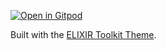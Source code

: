 [![Open in Gitpod](https://gitpod.io/button/open-in-gitpod.svg)](https://gitpod.io/#https://github.com/elixir-europe-training/ELIXIR-Training-SPLASH)

Built with the [ELIXIR Toolkit Theme](https://github.com/ELIXIR-Belgium/elixir-toolkit-theme).
